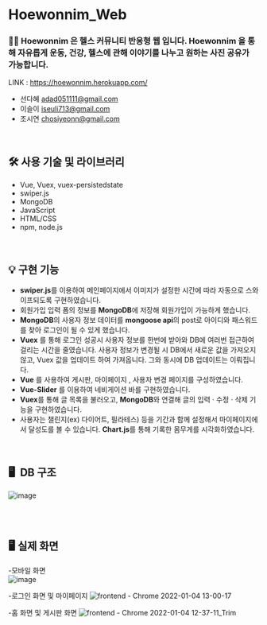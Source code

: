 # Hoewonnim_Web
### 👊🏻 Hoewonnim 은 헬스 커뮤니티 반응형 웹 입니다. Hoewonnim 을 통해 자유롭게 운동, 건강, 헬스에 관해 이야기를 나누고 원하는 사진 공유가 가능합니다.

LINK : https://hoewonnim.herokuapp.com/

- 선다혜 adad051111@gmail.com
- 이슬이 iseuli713@gmail.com
- 조시연 chosiyeonn@gmail.com
<br/>

## 🛠️ 사용 기술 및 라이브러리 
- Vue, Vuex, vuex-persistedstate
- swiper.js
- MongoDB
- JavaScript
- HTML/CSS
- npm, node.js
<br/>

## 💡 구현 기능
- **swiper.js**를 이용하여 메인페이지에서 이미지가 설정한 시간에 따라 자동으로 스와이프되도록 구현하였습니다.
- 회원가입 입력 폼의 정보를 **MongoDB**에 저장해 회원가입이 가능하게 했습니다.
- **MongoDB**의 사용자 정보 데이터를 **mongoose api**의 post로 아이디와 패스워드를 찾아 로그인이 될 수 있게 했습니다.
- **Vuex** 를 통해 로그인 성공시 사용자 정보를 한번에 받아와 DB에 여러번 접근하여 걸리는 시간을 줄였습니다. 사용자 정보가 변경될 시 DB에서 새로운 값을 가져오지 않고, Vuex 값을 업데이트 하여 가져옵니다. 그와 동시에 DB 업데이트는 이뤄집니다.
- **Vue** 를 사용하여 게시판, 마이페이지 , 사용자 변경 페이지를 구성하였습니다.
- **Vue-Slider** 를 이용하여 네비게이션 바를 구현하였습니다.
- **Vuex**를 통해 글 목록을 불러오고, **MongoDB**와 연결해 글의 입력 · 수정 · 삭제 기능을 구현하였습니다.
- 사용자는 챌린지(ex) 다이어트, 필라테스) 등을 기간과 함께 설정해서 마이페이지에서 달성도를 볼 수 있습니다. **Chart.js**를 통해 기록한 몸무게를 시각화하였습니다.
<br/>

## 🖥  DB 구조
![image](https://user-images.githubusercontent.com/63833392/148009741-3125639c-f218-4613-81d8-b088f022c263.png)

<br/>
<br/>

## 🖥 실제 화면 
-모바일 화면<br/>
![image](https://user-images.githubusercontent.com/63833392/148009814-18dc8eff-cb14-487d-a6cf-f74bffa78913.png)
<br/>

-로그인 화면 및 마이페이지 
![frontend - Chrome 2022-01-04 13-00-17](https://user-images.githubusercontent.com/63714074/148009974-e69d4b46-5cd9-4291-9e3d-867cfe2428c7.gif)
<br/>

-홈 화면 및 게시판 화면
![frontend - Chrome 2022-01-04 12-37-11_Trim](https://user-images.githubusercontent.com/63714074/148009977-d8c2b8ea-cc67-4a37-88cb-e02e85990bb6.gif)
